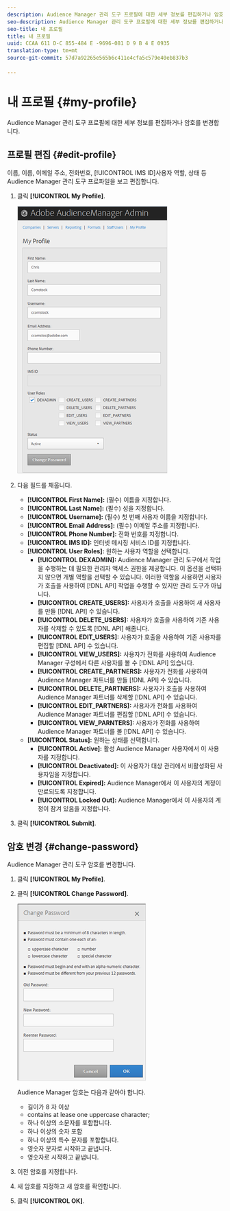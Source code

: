 ```yaml
---
description: Audience Manager 관리 도구 프로필에 대한 세부 정보를 편집하거나 암호를 변경합니다.
seo-description: Audience Manager 관리 도구 프로필에 대한 세부 정보를 편집하거나 암호를 변경합니다.
seo-title: 내 프로필
title: 내 프로필
uuid: CCAA 611 D-C 855-484 E -9696-081 D 9 B 4 E 0935
translation-type: tm+mt
source-git-commit: 57d7a92265e565b6c411e4cfa5c579e40eb837b3

---
```



# 내 프로필 {#my-profile}

Audience Manager 관리 도구 프로필에 대한 세부 정보를 편집하거나 암호를 변경합니다.

<!-- c_my_profile.xml -->

## 프로필 편집 {#edit-profile}

이름, 이름, 이메일 주소, 전화번호, [!UICONTROL IMS ID]사용자 역할, 상태 등 Audience Manager 관리 도구 프로파일을 보고 편집합니다.

<!-- t_edit_profile.xml -->

1. 클릭 **[!UICONTROL My Profile]**.

   ![단계 결과](assets/profile.png)

2. 다음 필드를 채웁니다.
   * **[!UICONTROL First Name]:** (필수) 이름을 지정합니다.
   * **[!UICONTROL Last Name]:** (필수) 성을 지정합니다.
   * **[!UICONTROL Username]:** (필수) 첫 번째 사용자 이름을 지정합니다.
   * **[!UICONTROL Email Address]:** (필수) 이메일 주소를 지정합니다.
   * **[!UICONTROL Phone Number]:** 전화 번호를 지정합니다.
   * **[!UICONTROL IMS ID]:** 인터넷 메시징 서비스 ID를 지정합니다.
   * **[!UICONTROL User Roles]:** 원하는 사용자 역할을 선택합니다.
      * **[!UICONTROL DEXADMIN]:** Audience Manager 관리 도구에서 작업을 수행하는 데 필요한 관리자 액세스 권한을 제공합니다. 이 옵션을 선택하지 않으면 개별 역할을 선택할 수 있습니다. 이러한 역할을 사용하면 사용자가 호출을 사용하여 [!DNL API] 작업을 수행할 수 있지만 관리 도구가 아닙니다.
      * **[!UICONTROL CREATE_USERS]:** 사용자가 호출을 사용하여 새 사용자를 만들 [!DNL API] 수 있습니다.
      * **[!UICONTROL DELETE_USERS]:** 사용자가 호출을 사용하여 기존 사용자를 삭제할 수 있도록 [!DNL API] 해줍니다.
      * **[!UICONTROL EDIT_USERS]:** 사용자가 호출을 사용하여 기존 사용자를 편집할 [!DNL API] 수 있습니다.
      * **[!UICONTROL VIEW_USERS]:** 사용자가 전화를 사용하여 Audience Manager 구성에서 다른 사용자를 볼 수 [!DNL API] 있습니다.
      * **[!UICONTROL CREATE_PARTNERS]:** 사용자가 전화를 사용하여 Audience Manager 파트너를 만들 [!DNL API] 수 있습니다.
      * **[!UICONTROL DELETE_PARTNERS]:** 사용자가 호출을 사용하여 Audience Manager 파트너를 삭제할 [!DNL API] 수 있습니다.
      * **[!UICONTROL EDIT_PARTNERS]:** 사용자가 전화를 사용하여 Audience Manager 파트너를 편집할 [!DNL API] 수 있습니다.
      * **[!UICONTROL VIEW_PARNTERS]:** 사용자가 전화를 사용하여 Audience Manager 파트너를 볼 [!DNL API] 수 있습니다.
   * **[!UICONTROL Status]:** 원하는 상태를 선택합니다.
      * **[!UICONTROL Active]:** 활성 Audience Manager 사용자에서 이 사용자를 지정합니다.
      * **[!UICONTROL Deactivated]:** 이 사용자가 대상 관리에서 비활성화된 사용자임을 지정합니다.
      * **[!UICONTROL Expired]:** Audience Manager에서 이 사용자의 계정이 만료되도록 지정합니다.
      * **[!UICONTROL Locked Out]:** Audience Manager에서 이 사용자의 계정이 잠겨 있음을 지정합니다.
3. 클릭 **[!UICONTROL Submit]**.

## 암호 변경 {#change-password}

Audience Manager 관리 도구 암호를 변경합니다.

<!-- t_change_password.xml -->

1. 클릭 **[!UICONTROL My Profile]**.
1. 클릭 **[!UICONTROL Change Password]**.

   ![](assets/change_password.png)

   Audience Manager 암호는 다음과 같아야 합니다.

   * 길이가 8 자 이상
   * contains at lease one uppercase character;
   * 하나 이상의 소문자를 포함합니다.
   * 하나 이상의 숫자 포함
   * 하나 이상의 특수 문자를 포함합니다.
   * 영숫자 문자로 시작하고 끝냅니다.
   * 영숫자로 시작하고 끝냅니다.

1. 이전 암호를 지정합니다.
1. 새 암호를 지정하고 새 암호를 확인합니다.
1. 클릭 **[!UICONTROL OK]**.
